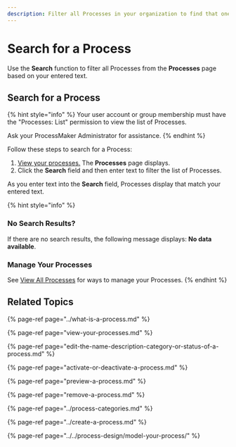 ```yaml
---
description: Filter all Processes in your organization to find that one you need.
---
```


# Search for a Process

Use the **Search** function to filter all Processes from the **Processes** page based on your entered text.

## Search for a Process

{% hint style="info" %}
Your user account or group membership must have the "Processes: List" permission to view the list of Processes.

Ask your ProcessMaker Administrator for assistance.
{% endhint %}

Follow these steps to search for a Process:

1. [View your processes.](./#view-your-processes) The **Processes** page displays.
2. Click the **Search** field and then enter text to filter the list of Processes.

As you enter text into the **Search** field, Processes display that match your entered text.

{% hint style="info" %}
### No Search Results?

If there are no search results, the following message displays: **No data available**.

### Manage Your Processes

See [View All Processes](view-your-processes.md#manage-your-processes) for ways to manage your Processes.
{% endhint %}

## Related Topics

{% page-ref page="../what-is-a-process.md" %}

{% page-ref page="view-your-processes.md" %}

{% page-ref page="edit-the-name-description-category-or-status-of-a-process.md" %}

{% page-ref page="activate-or-deactivate-a-process.md" %}

{% page-ref page="preview-a-process.md" %}

{% page-ref page="remove-a-process.md" %}

{% page-ref page="../process-categories.md" %}

{% page-ref page="../create-a-process.md" %}

{% page-ref page="../../process-design/model-your-process/" %}

